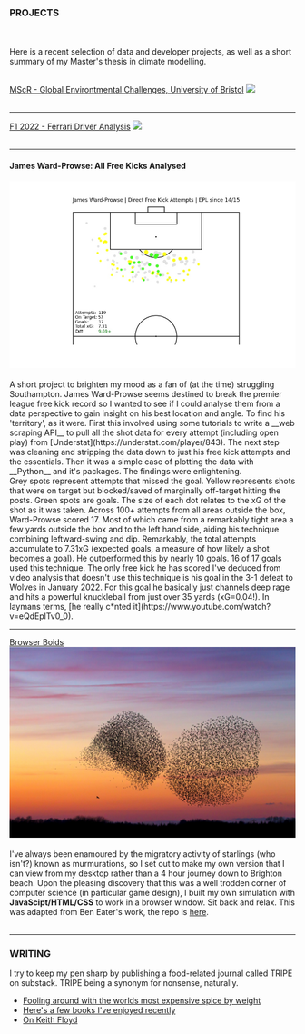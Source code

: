 ### PROJECTS

<br><br>
Here is a recent selection of data and developer projects, as well as a short summary of my Master's thesis in climate modelling.
<br><br>

[MScR - Global Environtmental Challenges, University of Bristol](/pdf/bridge_retreat_slides_AL.pdf)
<img src="images/dummy_thumbnail.jpg?raw=true"/>
<br><br>

---
[F1 2022 - Ferrari Driver Analysis](https://substack.com/home/post/p-132087612)
<img src="images/dummy_thumbnail.jpg?raw=true"/>
<br><br>

---
#### James Ward-Prowse: All Free Kicks Analysed
<img src="images/JWP_FKS.jpg?raw=true"/>
<br><br>
A short project to brighten my mood as a fan of (at the time) struggling Southampton. James Ward-Prowse seems destined to break the premier league free kick record so I wanted to see if I could analyse them from a data perspective to gain insight on his best location and angle. To find his 'territory', as it were. First this involved using some tutorials to write a __web scraping API__ to pull all the shot data for every attempt (including open play) from [Understat](https://understat.com/player/843). The next step was cleaning and stripping the data down to just his free kick attempts and the essentials. Then it was a simple case of plotting the data with __Python__ and it's packages. The findings were enlightening.
<br>
Grey spots represent attempts that missed the goal. Yellow represents shots that were on target but blocked/saved of marginally off-target hitting the posts. Green spots are goals. The size of each dot relates to the xG of the shot as it was taken. Across 100+ attempts from all areas outside the box, Ward-Prowse scored 17. Most of which came from a remarkably tight area a few yards outside the box and to the left hand side, aiding his technique combining leftward-swing and dip. Remarkably, the total attempts accumulate to 7.31xG (expected goals, a measure of how likely a shot becomes a goal). He outperformed this by nearly 10 goals. 16 of 17 goals used this technique. The only free kick he has scored I've deduced from video analysis that doesn't use this technique is his goal in the 3-1 defeat to Wolves in January 2022. For this goal he basically just channels deep rage and hits a powerful knuckleball from just over 35 yards (xG=0.04!). In laymans terms, [he really c*nted it](https://www.youtube.com/watch?v=eQdEplTv0_0).

---
[Browser Boids](https://andylyfo.github.io/boids/)
<img src="images/murmuration.jpg?raw=true"/>
<br><br>
I've always been enamoured by the migratory activity of starlings (who isn't?) known as murmurations, so I set out to make my own version that I can view from my desktop rather than a 4 hour journey down to Brighton beach. Upon the pleasing discovery that this was a well trodden corner of computer science (in particular game design), I built my own simulation with __JavaScipt/HTML/CSS__ to work in a browser window. Sit back and relax. This was adapted from Ben Eater's work, the repo is [here](https://github.com/andylyfo/boids).
<br><br>

---

### WRITING

I try to keep my pen sharp by publishing a food-related journal called TRIPE on substack. TRIPE being a synonym for nonsense, naturally.

- [Fooling around with the worlds most expensive spice by weight](https://open.substack.com/pub/tripeblog/p/on-paella-saffron-and-the-pulp-fiction?r=lg3sj&utm_campaign=post&utm_medium=web)
- [Here's a few books I've enjoyed recently](https://open.substack.com/pub/tripeblog/p/heres-a-few-books-i-enjoyed-recently?r=lg3sj&utm_campaign=post&utm_medium=web)
- [On Keith Floyd](https://open.substack.com/pub/tripeblog/p/on-floyd-on?r=lg3sj&utm_campaign=post&utm_medium=web)

